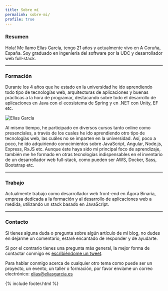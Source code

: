 ```yaml
---
title: Sobre mí
permalink: sobre-mi/
profile: true
---
```


### Resumen

Hola! Me llamo Elías García, tengo 21 años y actualmente vivo en A Coruña, España.
Soy graduado en ingeniería del software por la UDC y desarrollador web full-stack.

---

### Formación

Durante los 4 años que he estado en la universidad he ido aprendiendo todo tipo de
tecnologías web, arquitecturas de aplicaciones y buenas prácticas a la hora de
programar, destacando sobre todo el desarrollo de aplicaciones en Java con el
ecosistema de Spring y en .NET con Unity, EF etc.

![Elías García]({{site.url}}/assets/images/about-me-img.png)

Al mismo tiempo, he participado en diversos cursos tanto online como presenciales,
a través de los cuales he ido aprendiendo otro tipo de tecnologías web, las cuáles
no se imparten en la universidad. Así, poco a poco, he ido adquiriendo conocimientos
sobre JavaScript, Angular, Node.js, Express, RxJS etc. Aunque éste haya sido mi principal
foco de aprendizaje, también me he formado en otras tecnologías indispensables en
el inventario de un desarrollador web full-stack, como pueden ser AWS, Docker, Sass,
Bootstrap etc.

---

### Trabajo

Actualmente trabajo como desarrollador web front-end en Ágora Binaria, empresa
dedicada a la formación y al desarrollo de aplicaciones web a medida, utilizando
un stack basado en JavaScript.

---

### Contacto

Si tienes alguna duda o pregunta sobre algún artículo de mi blog, no dudes en dejarme
un comentario, estaré encantado de responder y de ayudarte.

Si por el contrario tienes una pregunta más general, la mejor forma de contactar
conmigo es [escribiéndome un tweet](https://twitter.com/egarciadev).

Para hablar conmigo acerca de cualquier otro tema como puede ser un proyecto,
un evento, un taller o formación, por favor envíame un correo electrónico:
[elias@eliasgarcia.es](mailto:elias@eliasgarcia.es)

{% include footer.html %}